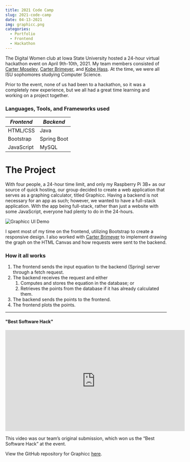 ```yaml
---
title: 2021 Code Camp
slug: 2021-code-camp
date: 04-13-2021
img: graphicc.png
categories:
  - Portfolio
  - Frontend
  - Hackathon
---
```


The Digital Women club at Iowa State University hosted a 24-hour virtual hackathon event on April 9th-10th, 2021. My team members consisted of [Carter Moseley](http://cartermoseley.com), [Carter Brimeyer](https://github.com/carterbrimeyer), and [Kobe Hass](https://github.com/kjhass). At the time, we were all ISU sophomores studying Computer Science.

<!--more-->

Prior to the event, none of us had been to a hackathon, so it was a completely new experience, but we all had a great time learning and working on a project together.

### Languages, Tools, and Frameworks used

|  *Frontend*  |  *Backend*  |
| ------------ | ----------- |
| HTML/CSS     | Java        |
| Bootstrap    | Spring Boot |
| JavaScript   | MySQL       |


# The Project

With four people, a 24-hour time limit, and only my Raspberry Pi 3B+ as our source of quick hosting, our group decided to create a web application that serves as a graphing calculator, titled Graphicc. Having a backend is not necessary for an app as such; however, we wanted to have a full-stack application. With the app being full-stack, rather than just a website with some JavaScript, everyone had plenty to do in the 24-hours.

![Graphicc UI Demo](/blog-images/graphicc-demo.gif)

I spent most of my time on the frontend, utilizing Bootstrap to create a responsive design. I also worked with [Carter Brimeyer](https://github.com/carterbrimeyer) to implement drawing the graph on the HTML Canvas and how requests were sent to the backend. 

### How it all works
1. The frontend sends the input equation to the backend (Spring) server through a fetch request.
2. The backend receives the request and either
   1. Computes and stores the equation in the database; or
   2. Retrieves the points from the database if it has already calculated them.
3. The backend sends the points to the frontend.
4. The frontend plots the points.

---

#### "Best Software Hack"

<iframe width="560" height="315" src="https://www.youtube.com/embed/ttsXtyY5Vso" title="YouTube video player" frameborder="0" allow="accelerometer; autoplay; clipboard-write; encrypted-media; gyroscope; picture-in-picture" allowfullscreen></iframe>

This video was our team’s original submission, which won us the “Best Software Hack” at the event.

View the GitHub repository for Graphicc [here](https://github.com/ChristianLisle/graphicc).